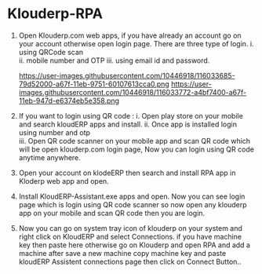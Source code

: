 # Klouderp-RPA
1. Open Klouderp.com web apps, if you have already an account go on your account otherwise open login page. There are three type of login.
i.   using QRCode scan    
ii.  mobile number and OTP 
iii. using email id and password.

    https://user-images.githubusercontent.com/10446918/116033685-79d52000-a67f-11eb-9751-60107613cca0.png
    https://user-images.githubusercontent.com/10446918/116033772-a4bf7400-a67f-11eb-947d-e6374eb5e358.png

2. If you want to login using QR code :
i.   Open play store on your mobile and search kloudERP apps and install. 
ii.  Once app is installed login using number and otp    
iii. Open QR code scanner on your mobile app and scan QR code which will be open klouderp.com login page, Now you can login using QR code anytime anywhere.

3. Open your account on klodeERP then search and install RPA app in Kloderp web app and open.

4. Install KloudERP-Assistant.exe apps and open. Now you can see login page which is login using QR code scanner so now open any klouderp app on your mobile and scan QR code then    you are login.
5. Now you can go on system tray icon of klouderp on your system and right click on KloudERP and select Connections. if you have machine key then paste here otherwise go on          Klouderp and open RPA and add a machine after save a new machine copy machine key and paste kloudERP Assistent connections page then click on Connect Button..

